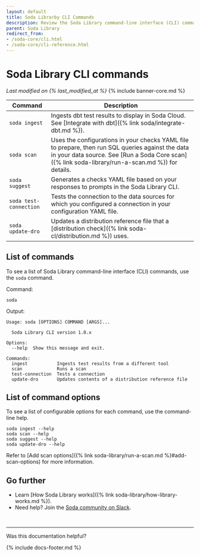 ```yaml
---
layout: default
title: Soda Librarby CLI Commands
description: Review the Soda Library command-line interface (CLI) commands.
parent: Soda Library
redirect_from:
- /soda-core/cli.html
- /soda-core/cli-reference.html
---
```


# Soda Library CLI commands 
*Last modified on {% last_modified_at %}*
{% include banner-core.md %}


| Command               | Description |
| --------------------- | ----------- |
| `soda ingest` | Ingests dbt test results to display in Soda Cloud. See [Integrate with dbt]({% link soda/integrate-dbt.md %}). |
| `soda scan` | Uses the configurations in your checks YAML file to prepare, then run SQL queries against the data in your data source. See [Run a Soda Core scan]({% link soda-library/run-a-scan.md %}) for details. |
| `soda suggest` | Generates a checks YAML file based on your responses to prompts in the Soda Library CLI. |
| `soda test-connection` | Tests the connection to the data sources for which you configured a connection in your configuration YAML file. |
| `soda update-dro` | Updates a distribution reference file that a [distribution check]({% link soda-cl/distribution.md %}) uses. |

## List of commands

To see a list of Soda Library command-line interface (CLI) commands, use the `soda` command.

Command:
```shell
soda
```

Output:
```shell
Usage: soda [OPTIONS] COMMAND [ARGS]...

  Soda Library CLI version 1.0.x

Options:
  --help  Show this message and exit.

Commands:
  ingest           Ingests test results from a different tool
  scan             Runs a scan
  test-connection  Tests a connection
  update-dro       Updates contents of a distribution reference file
```

## List of command options

To see a list of configurable options for each command, use the command-line help.
```shell
soda ingest --help
soda scan --help
soda suggest --help
soda update-dro --help
```

Refer to [Add scan options]({% link soda-library/run-a-scan.md %}#add-scan-options) for more information.


## Go further

* Learn [How Soda Library works]({% link soda-library/how-library-works.md %}).
* Need help? Join the <a href="https://community.soda.io/slack" target="_blank"> Soda community on Slack</a>.

<br />

---

Was this documentation helpful?

<!-- LikeBtn.com BEGIN -->
<span class="likebtn-wrapper" data-theme="tick" data-i18n_like="Yes" data-ef_voting="grow" data-show_dislike_label="true" data-counter_zero_show="true" data-i18n_dislike="No"></span>
<script>(function(d,e,s){if(d.getElementById("likebtn_wjs"))return;a=d.createElement(e);m=d.getElementsByTagName(e)[0];a.async=1;a.id="likebtn_wjs";a.src=s;m.parentNode.insertBefore(a, m)})(document,"script","//w.likebtn.com/js/w/widget.js");</script>
<!-- LikeBtn.com END -->

{% include docs-footer.md %}
